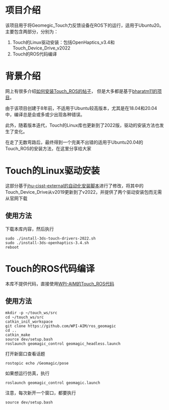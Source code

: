 # 项目介绍

该项目用于将Geomegic_Touch力反馈设备在ROS下的运行，适用于Ubuntu20。主要包含两部分，分别为：
1. Touch的Linux驱动安装：包括OpenHaptics_v3.4和Touch_Device_Drive_v2022
2. Touch的ROS代码编译

# 背景介绍

网上有很多介绍[如何安装Touch_ROS的帖子](https://blog.csdn.net/weixin_41969030/article/details/122004571)，
但是大多都是基于[bharatm11的项目](https://github.com/bharatm11/Geomagic_Touch_ROS_Drivers)。

由于该项目创建于8年前，不适用于Ubuntu较高版本，尤其是在18.04和20.04中，编译总是会或多或少出现各种错误。

此外，随着版本迭代，Touch的Linux库也更新到了2022版，驱动的安装方法也发生了变化。

在走了无数弯路后，最终得到一个完美不出错的适用于Ubuntu20.04的Touch_ROS的安装方法，在这里分享给大家

# Touch的Linux驱动安装

这部分基于[jhu-cisst-external的自动化安装脚本](https://github.com/jhu-cisst-external/3ds-touch-openhaptics)进行了修改，将其中的Touch_Device_Drive从v2019更新到了v2022，并提供了两个驱动安装包而无需从官网下载

## 使用方法

下载本库内容，然后执行
```
sudo ./install-3ds-touch-drivers-2022.sh
sudo ./install-3ds-openhaptics-3.4.sh
reboot
```

# Touch的ROS代码编译

本库不提供代码，直接使用[WPI-AIM的Touch_ROS代码](https://github.com/WPI-AIM/ros_geomagic)

## 使用方法

```
mkdir -p ~/touch_ws/src
cd ~/touch_ws/src
catkin_init_workspace
git clone https://github.com/WPI-AIM/ros_geomagic
cd ..
catkin_make
source dev/setup.bash
roslaunch geomagic_control geomagic_headless.launch
```
打开新窗口查看话题
```
rostopic echo /Geomagic/pose
```
如果想运行仿真，执行
```
roslaunch geomagic_control geomagic.launch
```
注意，每次新开一个窗口，都要执行
```
source dev/setup.bash
```
